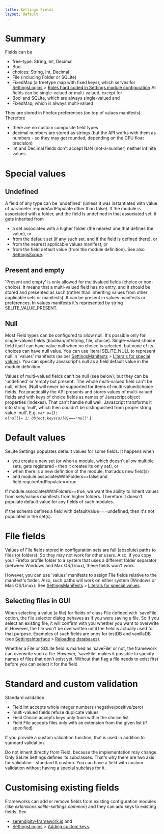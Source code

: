 ```yaml
---
title: Settings Fields
layout: default
---
```


# Summary #
Fields can be
  * free-type: String, Int, Decimal
  * Bool
  * choices: String, Int, Decimal
  * File (including Folder or SQLite)
  * FixedMap (a freetype map with fixed keys), which serves for [SettingsLogins](SettingsLogins) > [Roles hard coded in Settings module configuration](SettingsLogins#roles-hard-coded-in-settings-module-configuration)
All fields can be single-valued or multi-valued, except for
  * Bool and SQLite, which are always single-valued and
  * FixedMap, which is always multi-valued

They are stored in Firefox preferences (on top of values manifests). Therefore
  * there are no custom composite field types
  * decimal numbers are stored as strings (but the API works with them as numbers - so they may get rounded, depending on the CPU float precision)
  * Int and Decimal fields don't accept NaN (not-a-number) neither infinite values

# Special values #

## Undefined ##
A field of any type can be 'undefined' (unless it was instantiated with value of parameter requireAndPopulate other than false). If the module is associated with a folder, and the field is undefined in that associated set, it gets inherited from
  * a set associated with a higher folder (the nearest one that defines the value), or
  * from the default set (if any such set, and if the field is defined there), or
  * from the nearest applicable values manifest, or
  * from the field default value (from the module definition).
See also [SettingsScope](SettingsScope).

## Present and empty ##
'Present and empty' is only allowed for multivalued fields (choice or non-choice). It means that a multi-valued field has no entry, and it should be stored and presented as such (rather than inheriting values from other applicable sets or manifests). It can be present in values manifests or preferences. In values manifests it's represented by string SELITE\_VALUE\_PRESENT.

## Null ##
Most Field types can be configured to allow null. It's possible only for single-valued fields (boolean/int/string, file, choice).  Single-valued choice field itself can have value null when no choice is selected, but none of its choices can have null value. You can use literal SELITE\_NULL to represent null in 'values' manifests (as per [SettingsManifests](SettingsManifests) > [Literals for special values](SettingsManifests#literals-for-special-values)). You can specify Javascript's null as a field default value in the module definition.

Values of multi-valued fields can't be null (see below); but they can be 'undefined' or 'empty but present'. The whole multi-valued field can't be null, either. (Null will never be supported for items of multi-valued/choice fields. For practicality the API presents and stores values of multi-valued fields and with keys of choice fields as names of Javascript object properties (indexes). That can't handle null well. Javascript transforms it into string 'null', which then couldn't be distinguished from proper string value 'null'. E.g. <i><code>var o={}; o[null]= 1; Object.keys(o)[0]==='null'</code></i>.)

# Default values #
SeLite Settings populates default values for some fields. It happens when
  * you create a new set (or when a module, which doesn't allow multiple sets, gets registered - then it creates its only set), or
  * when there is a new definition of the module, that adds new field(s)
  * and module.associatesWithFolders==false and field.requireAndPopulate==true

If module.associatesWithFolders==true, we want the ability to inherit values from sets/values manifests from higher folders. Therefore it doesn't populate default value for any fields of such modules.

If the schema defines a field with defaultValue===undefined, then it's not populated in the set(s).

# File fields #
Values of File fields stored in configuration sets are full (absolute) paths to files (or folders). So they may not work for other users. Also, if you copy your Firefox profile folder to a system that uses a different folder separator (between Windows and Max OS/Linux), these fields won't work.

However, you can use 'values' manifests to assign File fields relative to the manifest's folder. Also, such paths will work on either system (Windows or Mac OS/Linux). See [SettingsManifests](SettingsManifests) > [Literals for special values](SettingsManifests#literals-for-special-values).

## Selecting files in GUI ##
When selecting a value (a file) for fields of class File defined with 'saveFile' option, the file selector dialog behaves as if you were saving a file. So if you select an existing file, it will confirm with you whether you want to overwrite it. However, the file won't be overwritten until the field is actually used for that purpose. Examples of such fields are ones for testDB and vanillaDB (see [SettingsInterface](SettingsInterface) > [Reloading databases](SettingsInterface#reloading-databases)).

Whether a File or SQLite field is marked as 'saveFile' or not, the framework can overwrite such a file. However, 'saveFile' makes it possible to specify names of files that don't exist yet. Without that flag a file needs to exist first before you can select it for the field.

# Standard and custom validation #
Standard validation
  * Field.Int accepts whole integer numbers (negative/positive/zero)
  * multi-valued fields refuse duplicate values
  * Field.Choice accepts keys only from within the choice list
  * Field.File accepts files only with an extension from the given list (if specified)

If you provide a custom validation function, that is used in addition to standard validation.

Do not inherit directly from Field, because the implementation may change. Only SeLite Settings defines its subclasses. That's why there are two axis for validation - standard & custom. You can have a field with custom validation without having a special subclass for it.

# Customising existing fields #
Frameworks can add or remove fields from existing configuration modules (like _extensions.selite-settings.common_) and they can add keys to existing fields. See
  * [serendipity-framework.js](https://code.google.com/p/selite/source/browse/serendipity/serendipity-framework.js) and
  * [SettingsLogins](SettingsLogins) > [Adding custom keys](SettingsLogins#adding-custom-keys).